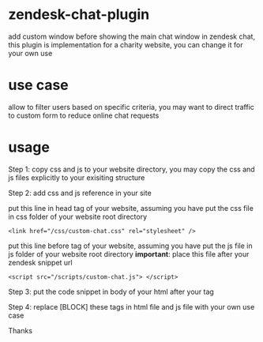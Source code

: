 # zendesk-chat-plugin
add custom window before showing the main chat window in zendesk chat, this plugin is implementation for a charity website, you can change it for your own use

# use case
allow to filter users based on specific criteria, you may want to direct traffic to custom form to reduce online chat requests

# usage
Step 1: copy css and js to your website directory, you may copy the css and js files explicitly to your exisiting structure

Step 2: add css and js reference in your site

put this line in head tag of your website, assuming you have put the css file in css folder of your website root directory
```
<link href="/css/custom-chat.css" rel="stylesheet" />
```

put this line before </body> tag of your website, assuming you have put the js file in js folder of your website root directory
**important**: place this file after your zendesk snippet url
```
<script src="/scripts/custom-chat.js"> </script>
```

Step 3: put the code snippet in body of your html after your </footer> tag

Step 4: replace [BLOCK] these tags in html file and js file with your own use case

Thanks
